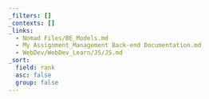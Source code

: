 ```yaml
---
_filters: []
_contexts: []
_links:
  - Nomad Files/BE_Models.md
  - My Assignment_Management Back-end Documentation.md
  - WebDev/WebDev_Learn/JS/JS.md
_sort:
  field: rank
  asc: false
  group: false
---
```

